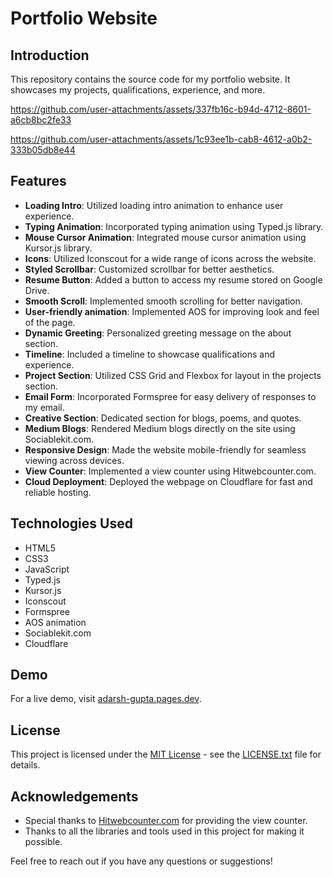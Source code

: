 
# Portfolio Website


## Introduction
This repository contains the source code for my portfolio website. It showcases my projects, qualifications, experience, and more.


https://github.com/user-attachments/assets/337fb16c-b94d-4712-8601-a6cb8bc2fe33



https://github.com/user-attachments/assets/1c93ee1b-cab8-4612-a0b2-333b05db8e44




## Features
- **Loading Intro**: Utilized loading intro animation to enhance user experience.
- **Typing Animation**: Incorporated typing animation using Typed.js library.
- **Mouse Cursor Animation**: Integrated mouse cursor animation using Kursor.js library.
- **Icons**: Utilized Iconscout for a wide range of icons across the website.
- **Styled Scrollbar**: Customized scrollbar for better aesthetics.
- **Resume Button**: Added a button to access my resume stored on Google Drive.
- **Smooth Scroll**: Implemented smooth scrolling for better navigation.
- **User-friendly animation**: Implemented AOS for improving look and feel of the page.
- **Dynamic Greeting**: Personalized greeting message on the about section.
- **Timeline**: Included a timeline to showcase qualifications and experience.
- **Project Section**: Utilized CSS Grid and Flexbox for layout in the projects section.
- **Email Form**: Incorporated Formspree for easy delivery of responses to my email.
- **Creative Section**: Dedicated section for blogs, poems, and quotes.
- **Medium Blogs**: Rendered Medium blogs directly on the site using Sociablekit.com.
- **Responsive Design**: Made the website mobile-friendly for seamless viewing across devices.
- **View Counter**: Implemented a view counter using Hitwebcounter.com.
- **Cloud Deployment**: Deployed the webpage on Cloudflare for fast and reliable hosting.

## Technologies Used
- HTML5
- CSS3
- JavaScript
- Typed.js
- Kursor.js
- Iconscout
- Formspree
- AOS animation
- Sociablekit.com
- Cloudflare

## Demo

For a live demo, visit [adarsh-gupta.pages.dev](https://adarsh-gupta.pages.dev).

## License
This project is licensed under the [MIT License](/LICENSE) - see the [LICENSE.txt](/LICENSE) file for details.

## Acknowledgements
- Special thanks to [Hitwebcounter.com](https://www.hitwebcounter.com) for providing the view counter.
- Thanks to all the libraries and tools used in this project for making it possible.

Feel free to reach out if you have any questions or suggestions!
